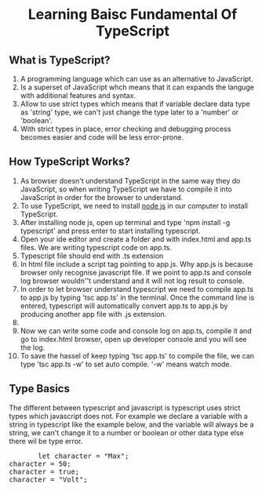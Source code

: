 <html>
<body>
  <h1 align="center">Learning Baisc Fundamental Of TypeScript</h1>
  
  <div>
    <h2>What is TypeScript?</h2>
    <ol>
      <li>A programming language which can use as an alternative to JavaScript.</li>
      <li>Is a superset of JavaScript whch means that it can expands the languge with additional features and syntax.</li>
      <li>Allow to use strict types which means that if variable declare data type as 'string' type, we can't just change the type later to a 'number' or 'boolean'.</li>
      <li>With strict types in place, error checking and debugging process becomes easier and code will be less error-prone. </li>
    </ol>
  </div>
  <div>
    <h2>How TypeScript Works?</h2>
    <ol>
      <li>As browser doesn't understand TypeScript in the same way they do JavaScript, so when writing TypeScript we have to compile it into JavaScript in order for the browser to understand.</li>
      <li>To use TypeScript, we need to install <a href="https://nodejs.org/en/">node js</a> in our computer to install TypeScript.</li>
      <li>After installing node js, open up terminal and type 'npm install -g typescript' and press enter to start installing typescript.</li>
      <li>Open your ide editor and create a folder and with index.html and app.ts files. We are writing typescript code on app.ts.</li>
      <li>Typescript file should end with .ts extension</li>
      <li>In html file include a script tag pointing to app.js. Why app.js is because browser only recognise javascript file. If we point to app.ts and console log browser wouldn''t understand and it will not log result to console.</li>
      <li>In order to let browser understand typescript we need to compile app.ts to app.js by typing 'tsc app.ts' in the terminal. Once the command line is entered, typescript will automatically convert app.ts to app.js by producing another app file with .js extension.<li>
      <li>Now we can write some code and console log on app.ts, compile it and go to index.html browser, open up developer console and you will see the log. </li>
      <li>To save the hassel of keep typing 'tsc app.ts' to compile the file, we can type 'tsc app.ts -w' to set auto compile. '-w' means watch mode.</li>
    </ol>
  </div>
   <h2>Type Basics</h2>
   <div>
     <p>
       The different between typescript and javascript is typescript uses strict types which javascript does not. For example we declare a variable with a string in typescript like the example below, and the variable will always be a string, we can't change it to a number or boolean or other data type else there wil be type error.<br>
       <pre>
       let character = "Max";
character = 50;
character = true;
character = "Volt";
       </pre>
     </P>
  </div>
</body>
</html>
